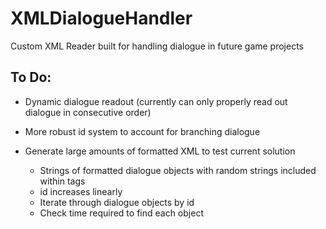 # XMLDialogueHandler
Custom XML Reader built for handling dialogue in future game projects

## To Do:
- Dynamic dialogue readout (currently can only properly read out dialogue in consecutive order)
- More robust id system to account for branching dialogue

- Generate large amounts of formatted XML to test current solution
    - Strings of formatted dialogue objects with random strings included within tags
    - id increases linearly
    - Iterate through dialogue objects by id
    - Check time required to find each object